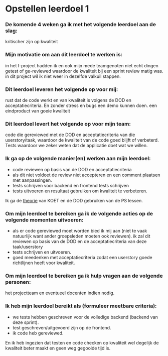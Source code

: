 # Opstellen leerdoel 1

### De komende 4 weken ga ik met het volgende leerdoel aan de slag: 
kritischer zijn op kwaliteit


### Mijn motivatie om aan dit leerdoel te werken is:
in het I-project hadden ik en ook mijn mede teamgenoten niet echt dingen getest of ge-reviewed waardoor de kwaliteit bij een sprint review matig was. in dit project wil ik niet weer in dezelfde valkuil stappen.


### Dit leerdoel leveren het volgende op voor mij:
rust dat de code werkt en van kwaliteit is volgens de DOD en acceptatiecriteria. En zonder stress en bugs een demo kunnen doen. een eindproduct van goeie kwaliteit


### Dit leerdoel levert het volgende op voor mijn team:
code die gereviewed met de DOD en acceptatiecriteria van die userstory/taak, waardoor de kwaliteit van de code goed blijft of verbeterd. Tests waardoor we zeker weten dat de applicatie doet wat we willen.


### Ik ga op de volgende manier(en) werken aan mijn leerdoel:
- code reviewen op basis van de DOD en acceptatiecriteria
- als dit niet voldoet de review niet accepteren en een comment plaatsen met aanpassingen.
- tests schrijven voor backend en frontend tests schrijven
- tests uitvoeren en resultaat gebruiken om kwaliteit te verbeteren.

Ik ga de [theorie](https://han.onderwijsonline.nl/elearning/lessonfile/Rq9bdwLN/eyJpdiI6Ik1ZY0NMQTBmWjEyMmxsRnRnSkFDd1E9PSIsInZhbHVlIjoibnVuZzdQUy9rc09KTy9VQjJ5UENvRFpjdjJBdytjTlQ2WENvOTEySVYvaUtzTC8vSDBCK0NtV3daeThMRDI1S3ViWWd5K0RXNm9nV3RoWm4xN05PdGM3c3F1ZWZKbGdBMmhpd2FkeFhkd1E9IiwibWFjIjoiYWVlY2UyMDZmNTM4NmI2NmI4MjUyZGY5ZTE1ZjhiNDE1ZDAyMmZlZDM2OWUwNzhmNTVhYmQ0YWY3NjgzMjUzMSIsInRhZyI6IiJ9) van KOET en de DOD gebruiken van de PS lessen.

### Om mijn leerdoel te bereiken ga ik de volgende acties op de volgende momenten uitvoeren:
- als er code gereviewed moet worden bied ik mij aan (niet te vaak natuurlijk want ander groepsleden moeten ook reviewen). ik zal dit reviewen op basis van de DOD en de acceptatiecriteria van deze taak/userstory
- tests schrijven en uitvoeren.
- goed meedenken met acceptatiecriteria zodat een userstory goede richtlijnen heeft voor kwaliteit.


### Om mijn leerdoel te bereiken ga ik hulp vragen aan de volgende personen:
het projectteam en eventueel docenten indien nodig.


### Ik heb mijn leerdoel bereikt als (formuleer meetbare criteria):
- we tests hebben geschreven voor de volledige backend (backend van deze sprint).
- test geschreven/uitgevoerd zijn op de frontend.
- ik code heb gereviewed.

En ik heb ingezien dat testen en code checken op kwaliteit wel degelijk de kwaliteit beter maakt en geen weg gegooide tijd is.